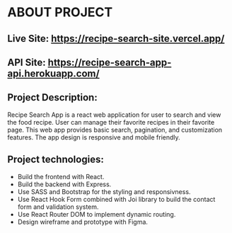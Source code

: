 # ABOUT PROJECT

## Live Site: https://recipe-search-site.vercel.app/
## API Site: https://recipe-search-app-api.herokuapp.com/
## Project Description:
Recipe Search App is a react web application for user to search and view the food recipe. User can manage their favorite recipes in their favorite page. This web app provides basic search, pagination, and customization features. The app design is responsive and mobile friendly. 

## Project technologies:
- Build the frontend with React.
- Build the backend with Express.
- Use SASS and Bootstrap for the styling and responsivness.
- Use React Hook Form combined with Joi library to build the contact form and validation system.
- Use React Router DOM to implement dynamic routing.
- Design wireframe and prototype with Figma.